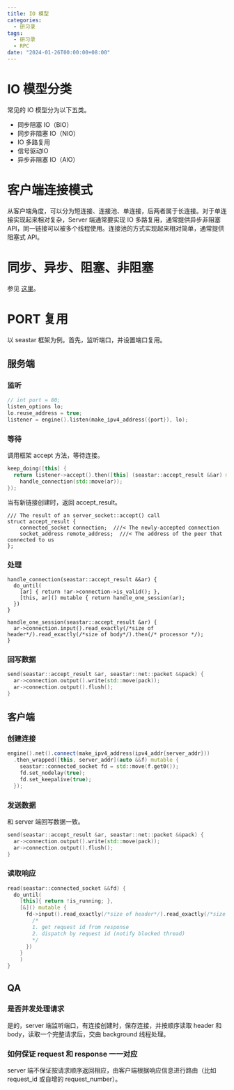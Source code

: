 ```yaml
---
title: IO 模型
categories: 
  - 研习录
tags:
  - 研习录
  - RPC
date: "2024-01-26T00:00:00+08:00"
---
```


# IO 模型分类

常见的 IO 模型分为以下五类。

- 同步阻塞 IO（BIO）
- 同步非阻塞 IO（NIO）
- IO 多路复用
- 信号驱动IO
- 异步非阻塞 IO（AIO）

# 客户端连接模式

从客户端角度，可以分为短连接、连接池、单连接，后两者属于长连接。对于单连接实现起来相对复杂，Server 端通常要实现 IO 多路复用，通常提供异步非阻塞 API，同一链接可以被多个线程使用。连接池的方式实现起来相对简单，通常提供阻塞式 API。

# 同步、异步、阻塞、非阻塞

参见 [这里](../../basic/cs)。

# PORT 复用

以 seastar 框架为例。首先，监听端口，并设置端口复用。

## 服务端

### 监听

```c++
// int port = 80;
listen_options lo;
lo.reuse_address = true;
listener = engine().listen(make_ipv4_address({port}), lo);
```

### 等待

调用框架 accept 方法，等待连接。

```c++
keep_doing([this] {
  return listener->accept().then([this] (seastar::accept_result &&ar) mutable {
    handle_connection(std::move(ar));
});
```

当有新链接创建时，返回 accept_result。

```shell
/// The result of an server_socket::accept() call
struct accept_result {
    connected_socket connection;  ///< The newly-accepted connection
    socket_address remote_address;  ///< The address of the peer that connected to us
};
```

### 处理

```shell
handle_connection(seastar::accept_result &&ar) {
  do_until(
    [ar] { return !ar->connection->is_valid(); },
    [this, ar]() mutable { return handle_one_session(ar);
  })
}

handle_one_session(seastar::accept_result &ar) {
  ar->connection.input().read_exactly(/*size of header*/).read_exactly(/*size of body*/).then(/* processor */);
}
```

### 回写数据

```c++
send(seastar::accept_result &ar, seastar::net::packet &&pack) {
  ar->connection.output().write(std::move(pack));
  ar->connection.output().flush();
}
```

## 客户端

### 创建连接

```c++
engine().net().connect(make_ipv4_address(ipv4_addr{server_addr}))
  .then_wrapped([this, server_addr](auto &&f) mutable {
    seastar::connected_socket fd = std::move(f.get0());
    fd.set_nodelay(true);
    fd.set_keepalive(true);
  });
```

### 发送数据

和 server 端回写数据一致。

```c++
send(seastar::accept_result &ar, seastar::net::packet &&pack) {
  ar->connection.output().write(std::move(pack));
  ar->connection.output().flush();
}
```

### 读取响应

```c++
read(seastar::connected_socket &&fd) {
  do_until(
    [this]{ return !is_running; },
    [&]() mutable {
      fd->input().read_exactly(/*size of header*/).read_exactly(/*size of body*/).then([] {
        /*
        1. get request id from response
        2. dispatch by request id (notify blocked thread)
        */
      })
    }
	)
}
```

## QA

### 是否并发处理请求

是的，server 端监听端口，有连接创建时，保存连接，并按顺序读取 header 和 body，读取一个完整请求后，交由 background 线程处理。

### 如何保证 request 和 response 一一对应

server 端不保证按请求顺序返回相应，由客户端根据响应信息进行路由（比如 request_id 或自增的 request_number）。